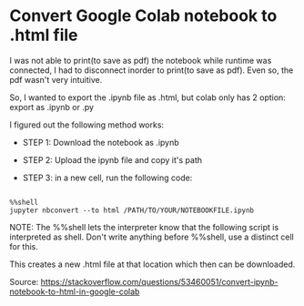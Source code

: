 # Convert Google Colab notebook to .html file

I was not able to print(to save as pdf) the notebook while runtime was connected, I had to disconnect inorder to print(to save as pdf). Even so, the pdf wasn't very intuitive.

So, I wanted to export the .ipynb file as .html, but colab only has 2 option: export as .ipynb or .py

I figured out the following method works:

* STEP 1: Download the notebook as .ipynb

* STEP 2: Upload the ipynb file and copy it's path

* STEP 3: in a new cell, run the following code:

```

%%shell
jupyter nbconvert --to html /PATH/TO/YOUR/NOTEBOOKFILE.ipynb

```

NOTE:  The %%shell lets the interpreter know that the following script is interpreted as shell. Don't write anything before %%shell, use a distinct cell for this. 

This creates a new .html file at that location which then can be downloaded.

Source: https://stackoverflow.com/questions/53460051/convert-ipynb-notebook-to-html-in-google-colab
